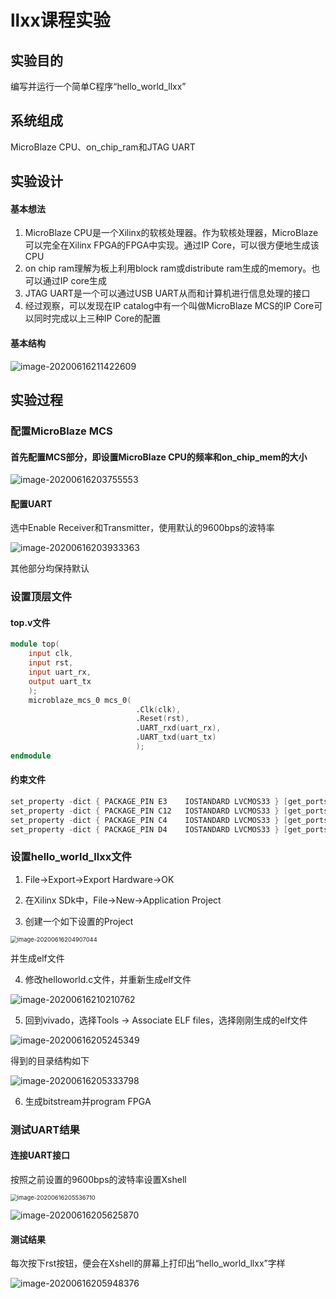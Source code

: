 # llxx课程实验

## 实验目的

编写并运行一个简单C程序“hello_world_llxx”

## 系统组成

MicroBlaze CPU、on_chip_ram和JTAG UART

## 实验设计

#### 基本想法

1. MicroBlaze CPU是一个Xilinx的软核处理器。作为软核处理器，MicroBlaze可以完全在Xilinx FPGA的FPGA中实现。通过IP Core，可以很方便地生成该CPU
2. on chip ram理解为板上利用block ram或distribute ram生成的memory。也可以通过IP core生成
3. JTAG UART是一个可以通过USB UART从而和计算机进行信息处理的接口
4. 经过观察，可以发现在IP catalog中有一个叫做MicroBlaze MCS的IP Core可以同时完成以上三种IP Core的配置

#### 基本结构

![image-20200616211422609](hello_world_llxx.assets/image-20200616211422609.png)

## 实验过程

### 配置MicroBlaze MCS

#### 首先配置MCS部分，即设置MicroBlaze CPU的频率和on_chip_mem的大小

![image-20200616203755553](hello_world_llxx.assets/image-20200616203755553.png)

#### 配置UART

选中Enable Receiver和Transmitter，使用默认的9600bps的波特率

![image-20200616203933363](hello_world_llxx.assets/image-20200616203933363.png)

其他部分均保持默认

### 设置顶层文件

#### top.v文件

```verilog
module top(
    input clk,
    input rst,
    input uart_rx,
    output uart_tx
    );
    microblaze_mcs_0 mcs_0(
                            .Clk(clk),
                            .Reset(rst),
                            .UART_rxd(uart_rx),
                            .UART_txd(uart_tx)
                            );
endmodule
```

#### 约束文件

```verilog
set_property -dict { PACKAGE_PIN E3    IOSTANDARD LVCMOS33 } [get_ports { clk }]; #IO_L12P_T1_MRCC_35 Sch=clk100mhz
set_property -dict { PACKAGE_PIN C12   IOSTANDARD LVCMOS33 } [get_ports { rst }]; #IO_L3P_T0_DQS_AD1P_15 Sch=cpu_resetn
set_property -dict { PACKAGE_PIN C4    IOSTANDARD LVCMOS33 } [get_ports { uart_rx }]; #IO_L7P_T1_AD6P_35 Sch=uart_txd_in
set_property -dict { PACKAGE_PIN D4    IOSTANDARD LVCMOS33 } [get_ports { uart_tx }]; #IO_L11N_T1_SRCC_35 Sch=uart_rxd_out
```

### 设置hello_world_llxx文件

1. File->Export->Export Hardware->OK

2. 在Xilinx SDk中，File->New->Application Project
3. 创建一个如下设置的Project

<img src="hello_world_llxx.assets/image-20200616204907044.png" alt="image-20200616204907044" style="zoom: 67%;" />

并生成elf文件

4. 修改helloworld.c文件，并重新生成elf文件

![image-20200616210210762](hello_world_llxx.assets/image-20200616210210762.png)

5. 回到vivado，选择Tools -> Associate ELF files，选择刚刚生成的elf文件

![image-20200616205245349](hello_world_llxx.assets/image-20200616205245349.png)

得到的目录结构如下

![image-20200616205333798](hello_world_llxx.assets/image-20200616205333798.png)

6. 生成bitstream并program FPGA

### 测试UART结果

#### 连接UART接口

按照之前设置的9600bps的波特率设置Xshell

<img src="hello_world_llxx.assets/image-20200616205536710.png" alt="image-20200616205536710" style="zoom:67%;" />

![image-20200616205625870](hello_world_llxx.assets/image-20200616205625870.png)

#### 测试结果

每次按下rst按钮，便会在Xshell的屏幕上打印出“hello_world_llxx”字样

![image-20200616205948376](hello_world_llxx.assets/image-20200616205948376.png)
